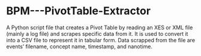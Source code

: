 # BPM---PivotTable-Extractor
A Python script file that creates a Pivot Table by reading an XES or XML file (mainly a log file) and scrapes specific data from it. It is used to convert it into a CSV file to represent it in tabular form. Data scrapped from the file are events’ filename, concept name, timestamp, and nanotime.
